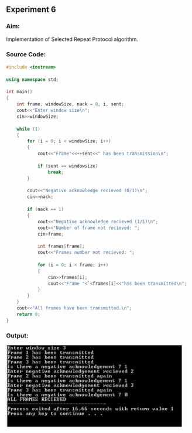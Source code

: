 ## Experiment 6

### Aim: 
Implementation of Selected Repeat Protocol algorithm.

### Source Code: 

```cpp
#include <iostream>

using namespace std;

int main()
{
    int frame, windowSize, nack = 0, i, sent;
    cout<<"Enter window size\n";
    cin>>windowSize;

    while (1)
    {
        for (i = 0; i < windowSize; i++)
        {
            cout<<"Frame"<<++sent<<" has been transmission\n";
            
            if (sent == windowsize)
                break;
        }

        cout<<"Negative acknowledge recieved (0/1)\n";
        cin>>nack;
        
        if (nack == 1)
        {
            cout<<"Negative acknowledge recieved (1/1)\n";
            cout<<"Number of frame not recieved: ";
            cin>frame;

            int frames[frame];
            cout<<"Frames number not recieved: ";
        
            for (i = 0; i < frame; i++)
            {
                cin>>frames[i];
                cout<<"Frame "<`<frames[i]<<"has been transmitted\n";
            }
        }
    }
    cout<<"All frames have been transmitted.\n";
    return 0;
}
```

### Output:

![](https://raw.githubusercontent.com/rajatgupta24/DCN/master/exp-6.png)